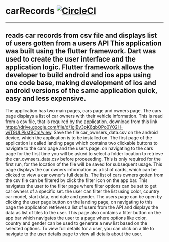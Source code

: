 # carRecords [![CircleCI](https://circleci.com/gh/Dragonlord47/carRecords.svg?style=svg)](https://circleci.com/gh/Dragonlord47/carRecords/master)
--------------

reads car records from csv file and displays list of users gotten from a users API
This application was built using the flutter framework. Dart was used to create the user interface and the application logic.
Flutter framework allows the developer to build android and ios apps using one code base, making development of ios and android
versions of the same application quick, easy and less expensive.
----------------------------------------------------------------------

The application has two main pages, cars page and owners page.
The cars page displays a list of car owners with their vehicle information. This is read from a csv file, that is required
by the application. download from this link https://drive.google.com/file/d/1giBv3pK6qbOPo0Y02H-wjT9ULPksfBCm/view.
Save the file car_ownsers_data.csv on the android device, which the application is to be installed on.
The first page of the application is called landing page which contains two clickable buttons to navigate to the cars page and the
users page. on navigating to the cars page for the first time you will be asked to select a folder location to retrieve
the car_ownsers_data.csv before proceeeding. This is only required for the first run, for the location of the file will be saved
for subsequent usage. This page displays the car owners information as a list of cards, which can be clicked to view a car owner's full
details. The list of cars owners gotten from the csv file can be filtered by click the filter icon on the app bar. This navigates the user
to the filter page where filter options can be set to get car owners of a specific set. the user can filter the list using color, country
car model, start data, end date and gender.
The users page can be open by clicking the user page button on the landing page, on navigating to this page the 
application retrieves a list of users from the API and displays the data as list of tiles to the user. This page also 
contains a filter button on the app bar which navigates the user to a page where options like color, country and gender can be used to
generate a new list based on the selected options. To view full details for a user, you can click on a tile to navigate to the user 
details page to view all details about the user.

